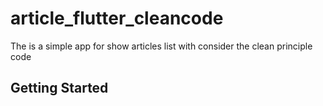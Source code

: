 # article_flutter_cleancode

The is a simple app for show articles list with consider the clean principle code

## Getting Started

